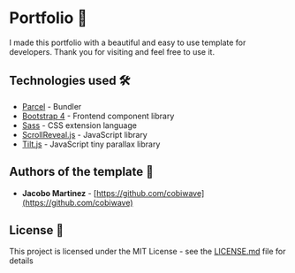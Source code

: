 # Portfolio 📖

I made this portfolio with a beautiful and easy to use template for developers. Thank you for visiting and feel free to use it.

## Technologies used 🛠️

- [Parcel](https://parceljs.org/) - Bundler
- [Bootstrap 4](https://getbootstrap.com/docs/4.3/getting-started/introduction/) - Frontend component library
- [Sass](https://sass-lang.com/documentation) - CSS extension language
- [ScrollReveal.js](https://scrollrevealjs.org/) - JavaScript library
- [Tilt.js](https://gijsroge.github.io/tilt.js/) - JavaScript tiny parallax library

## Authors of the template 📝

- **Jacobo Martinez** - [https://github.com/cobiwave](https://github.com/cobiwave)

## License 📄

This project is licensed under the MIT License - see the [LICENSE.md](LICENSE.md) file for details
